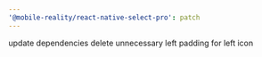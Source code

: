 ```yaml
---
'@mobile-reality/react-native-select-pro': patch
---
```


update dependencies
delete unnecessary left padding for left icon
